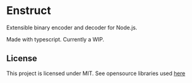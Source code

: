 # Enstruct
Extensible binary encoder and decoder for Node.js.

Made with typescript. Currently a WIP.

## License
This project is licensed under MIT.
See opensource libraries used [here](https://github.com/esdmr/enstruct/network/dependencies)
